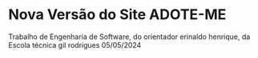 # Nova Versão do Site ADOTE-ME
Trabalho de Engenharia de Software, do orientador erinaldo henrique,
da Escola técnica gil rodrigues 05/05/2024
